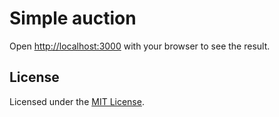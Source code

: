 # Simple auction

Open [http://localhost:3000](http://localhost:7001) with your browser to see the result.

## License

Licensed under the [MIT License](./LICENSE).

